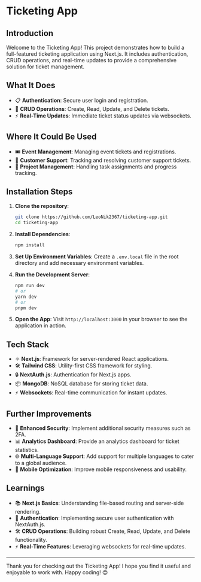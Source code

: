 # Ticketing App

## Introduction

Welcome to the Ticketing App! This project demonstrates how to build a full-featured ticketing application using Next.js. It includes authentication, CRUD operations, and real-time updates to provide a comprehensive solution for ticket management.

## What It Does

- 📋 **Authentication**: Secure user login and registration.
- 📝 **CRUD Operations**: Create, Read, Update, and Delete tickets.
- ⚡ **Real-Time Updates**: Immediate ticket status updates via websockets.

## Where It Could Be Used

- 🎟️ **Event Management**: Managing event tickets and registrations.
- 🏢 **Customer Support**: Tracking and resolving customer support tickets.
- 💼 **Project Management**: Handling task assignments and progress tracking.

## Installation Steps

1. **Clone the repository**:
    ```sh
    git clone https://github.com/LeoNik2367/ticketing-app.git
    cd ticketing-app
    ```

2. **Install Dependencies**:
    ```sh
    npm install
    ```

3. **Set Up Environment Variables**:
    Create a `.env.local` file in the root directory and add necessary environment variables.

4. **Run the Development Server**:
    ```sh
    npm run dev
    # or
    yarn dev
    # or
    pnpm dev
    ```

5. **Open the App**:
    Visit `http://localhost:3000` in your browser to see the application in action.

## Tech Stack

- ⚛️ **Next.js**: Framework for server-rendered React applications.
- 🛠️ **Tailwind CSS**: Utility-first CSS framework for styling.
- 🔒 **NextAuth.js**: Authentication for Next.js apps.
- 📦 **MongoDB**: NoSQL database for storing ticket data.
- ⚡ **Websockets**: Real-time communication for instant updates.

## Further Improvements

- 🚀 **Enhanced Security**: Implement additional security measures such as 2FA.
- 📊 **Analytics Dashboard**: Provide an analytics dashboard for ticket statistics.
- 🌐 **Multi-Language Support**: Add support for multiple languages to cater to a global audience.
- 📱 **Mobile Optimization**: Improve mobile responsiveness and usability.

## Learnings

- 📚 **Next.js Basics**: Understanding file-based routing and server-side rendering.
- 🔐 **Authentication**: Implementing secure user authentication with NextAuth.js.
- 🛠️ **CRUD Operations**: Building robust Create, Read, Update, and Delete functionality.
- ⚡ **Real-Time Features**: Leveraging websockets for real-time updates.

---

Thank you for checking out the Ticketing App! I hope you find it useful and enjoyable to work with. Happy coding! 😊
